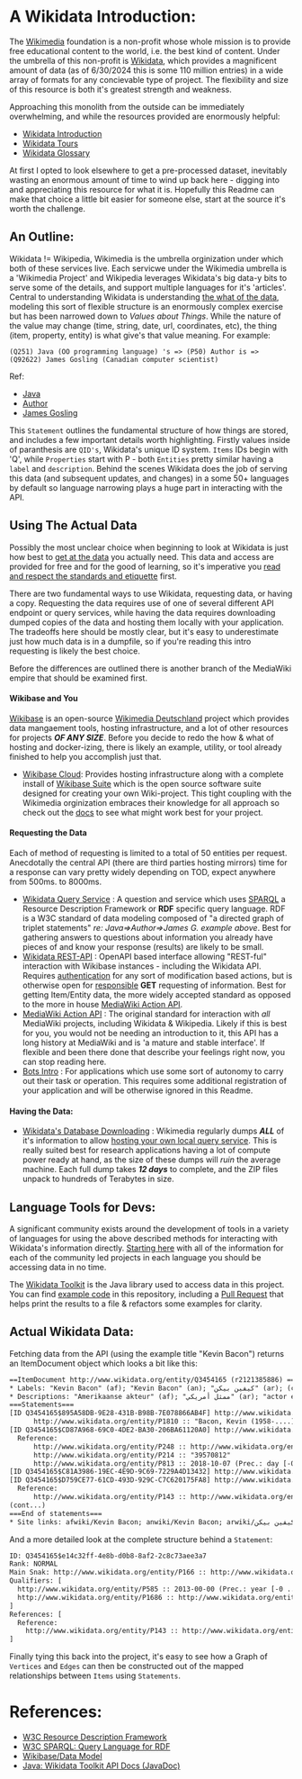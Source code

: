 # A Wikidata Introduction: 

The [Wikimedia](https://www.wikimedia.org/) foundation is a non-profit whose whole mission is to provide free educational content to the world, i.e. the best kind of content. Under the umbrella of this non-profit is [Wikidata](https://www.wikidata.org/wiki/Wikidata:Main_Page), which provides a magnificent amount of data (as of 6/30/2024 this is some 110 million entries) in a wide array of formats for any concievable type of project. The flexibility and size of this resource is both it's greatest strength and weakness. 

Approaching this monolith from the outside can be immediately overwhelming, and while the resources provided are enormously helpful:
- [Wikidata Introduction](https://www.wikidata.org/wiki/Wikidata:Introduction)
- [Wikidata Tours](https://www.wikidata.org/wiki/Wikidata:Tours)
- [Wikidata Glossary](https://www.wikidata.org/wiki/Wikidata:Glossary)

At first I opted to look elsewhere to get a pre-processed dataset, inevitably wasting an enormous amount of time to wind up back here - digging into and appreciating this resource for what it is. Hopefully this Readme can make that choice a little bit easier for someone else, start at the source it's worth the challenge. 

## An Outline: 

Wikidata != Wikipedia, Wikimedia is the umbrella orginization under which both of these services live. Each servicwe under the Wikimedia umbrella is a 'Wikimedia Project' and Wikipedia leverages Wikidata's big data-y bits to serve some of the details, and support multiple languages for it's 'articles'. Central to understanding Wikidata is understanding [the what of the data](https://www.wikidata.org/wiki/Help:About_data), modeling this sort of flexible structure is an enormously complex exercise but has been narrowed down to *Values about Things*. While the nature of the value may change (time, string, date, url, coordinates, etc), the thing (item, property, entity) is what give's that value meaning. For example:

`(Q251) Java (OO programming language) 's => (P50) Author is => (Q92622) James Gosling (Canadian computer scientist)`

Ref: 
  - [Java](https://www.wikidata.org/wiki/Q251)
  - [Author](https://www.wikidata.org/wiki/Property:P50)
  - [James Gosling](https://www.wikidata.org/wiki/Q92622)

This `Statement` outlines the fundamental structure of how things are stored, and includes a few important details worth highlighting. Firstly values inside of paranthesis are `QID's`, Wikidata's unique ID system. `Items` IDs begin with 'Q', while `Properties` start with P - both `Entities` pretty similar having a `label` and `description`. Behind the scenes Wikidata does the job of serving this data (and subsequent updates, and changes) in a some 50+ languages by default so language narrowing plays a huge part in interacting with the API. 

## Using The Actual Data

Possibly the most unclear choice when beginning to look at Wikidata is just how best to [get at the data](https://www.wikidata.org/wiki/Wikidata:Data_access) you actually need. This data and access are provided for free and for the good of learning, so it's imperative you [read and respect the standards and etiquette](https://www.mediawiki.org/wiki/API:Etiquette) first. 

There are two fundamental ways to use Wikidata, requesting data, or having a copy. Requesting the data requires use of one of several different API endpoint or query services, while having the data requires downloading dumped copies of the data and hosting them locally with your application. The tradeoffs here should be mostly clear, but it's easy to underestimate just how much data is in a dumpfile, so if you're reading this intro requesting is likely the best choice. 

Before the differences are outlined there is another branch of the MediaWiki empire that should be examined first.

#### Wikibase and You

[Wikibase](https://wikiba.se/) is an open-source [Wikimedia Deutschland](https://meta.wikimedia.org/wiki/Wikimedia_Deutschland) project which provides data mangaement tools, hosting infrastructure, and a lot of other resources for projects ***OF ANY SIZE***. Before you decide to redo the how & what of hosting and docker-izing, there is likely an example, utility, or tool already finished to help you accomplish just that.

- [Wikibase Cloud](https://www.wikibase.cloud/): Provides hosting infrastructure along with a complete install of [Wikibase Suite](https://www.mediawiki.org/wiki/Wikibase/Docker) which is the open source software suite designed for creating your own Wiki-project. This tight coupling with the Wikimedia orginization embraces their knowledge for all approach so check out the [docs](https://doc.wikimedia.org/Wikibase/master/php/index.html) to see what might work best for your project. 

#### Requesting the Data
Each of method of requesting is limited to a total of 50 entities per request. Anecdotally the central API (there are third parties hosting mirrors) time for a response can vary pretty widely depending on TOD, expect anywhere from 500ms. to 8000ms. 

- [Wikidata Query Service](https://www.wikidata.org/wiki/Wikidata:SPARQL_query_service/Wikidata_Query_Help) : A question and service which uses [SPARQL](https://en.wikipedia.org/wiki/SPARQL) a Resource Description Framework or **RDF** specific query language. RDF is a W3C standard of data modeling composed of "a directed graph of triplet statements" *re: Java=>Author=>James G. example above*. Best for gathering answers to questions about information you already have pieces of and know your response (results) are likely to be small.  
- [Wikidata REST-API](https://www.wikidata.org/wiki/Wikidata:REST_API) : OpenAPI based interface allowing "REST-ful" interaction with Wikibase instances - including the Wikidata API. Requires [authentication](https://www.wikidata.org/wiki/Wikidata:REST_API/Authentication) for any sort of modification based actions, but is otherwise open for [responsible](https://www.mediawiki.org/wiki/API:Ratelimit) **GET** requesting of information. Best for getting Item/Entity data, the more widely accepted standard as opposed to the more in house [MediaWiki Action API](https://www.mediawiki.org/wiki/API:Main_page). 
- [MediaWiki Action API](https://www.mediawiki.org/wiki/API:Main_page) : The original standard for interaction with *all* MediaWiki projects, including Wikidata & Wikipedia. Likely if this is best for you, you would not be needing an introduction to it, this API has a long history at MediaWiki and is 'a mature and stable interface'. If flexible and been there done that describe your feelings right now, you can stop reading here. 
- [Bots Intro](https://www.wikidata.org/wiki/Wikidata:Bots) : For applications which use some sort of autonomy to carry out their task or operation. This requires some additional registration of your application and will be otherwise ignored in this Readme.

#### Having the Data:
- [Wikidata's Database Downloading](https://www.wikidata.org/wiki/Wikidata:Database_download) : Wikimedia regularly dumps ***ALL*** of it's information to allow [hosting your own local query service](https://www.mediawiki.org/wiki/Wikidata_Query_Service/User_Manual#Standalone_service). This is really suited best for research applications having a lot of compute power ready at hand, as the size of these dumps will *ruin* the average machine. Each full dump takes ***12 days*** to complete, and the ZIP files unpack to hundreds of Terabytes in size. 

## Language Tools for Devs:
A significant community exists around the development of tools in a variety of languages for using the above described methods for interacting with Wikidata's information directly. [Starting here](https://www.wikidata.org/wiki/Wikidata:Tools/For_programmers) with all of the information for each of the community led projects in each language you should be accessing data in no time.

The [Wikidata Toolkit](https://github.com/Wikidata/Wikidata-Toolkit) is the Java library used to access data in this project. You can find [example code](https://github.com/Wikidata/Wikidata-Toolkit-Examples) in this repository, including a [Pull Request](https://github.com/Wikidata/Wikidata-Toolkit-Examples/pull/6) that helps print the results to a file & refactors some examples for clarity. 

## Actual Wikidata Data:

Fetching data from the API (using the example title "Kevin Bacon") returns an ItemDocument object which looks a bit like this: 

```txt
==ItemDocument http://www.wikidata.org/entity/Q3454165 (r2121385886) ==
* Labels: "Kevin Bacon" (af); "Kevin Bacon" (an); "كيفين بيكن" (ar); (cont...)
* Descriptions: "Amerikaanse akteur" (af); "ممثل أمريكي" (ar); "actor estauxunidense" (ast); (cont...)
===Statements===
[ID Q3454165$895A58DB-9E28-431B-B98B-7E078866AB4F] http://www.wikidata.org/entity/Q3454165 (item): http://www.wikidata.org/entity/P269 :: "067287832"
      http://www.wikidata.org/entity/P1810 :: "Bacon, Kevin (1958-....)"
[ID Q3454165$CD87A968-69C0-4DE2-BA30-206BA61120A0] http://www.wikidata.org/entity/Q3454165 (item): http://www.wikidata.org/entity/P268 :: "139817766"
  Reference:
      http://www.wikidata.org/entity/P248 :: http://www.wikidata.org/entity/Q54919 (item)
      http://www.wikidata.org/entity/P214 :: "39570812"
      http://www.wikidata.org/entity/P813 :: 2018-10-07 (Prec.: day [-0 .. +0], PCal: Gregorian)
[ID Q3454165$C81A3986-19EC-4E9D-9C69-7229A4D13432] http://www.wikidata.org/entity/Q3454165 (item): http://www.wikidata.org/entity/P7293 :: "9810630778405606"
[ID Q3454165$D759CE77-61CD-493D-929C-C7C620175FA8] http://www.wikidata.org/entity/Q3454165 (item): http://www.wikidata.org/entity/P2435 :: "4660"
  Reference:
      http://www.wikidata.org/entity/P143 :: http://www.wikidata.org/entity/Q53464 (item)
(cont...)
===End of statements===
* Site links: afwiki/Kevin Bacon; anwiki/Kevin Bacon; arwiki/كيفين بيكن; arzwiki/كيفين بيكن; astwiki/Kevin Bacon; (cont...)
```
And a more detailed look at the complete structure behind a `Statement`:

```txt
ID: Q3454165$e14c32ff-4e8b-d0b8-8af2-2c8c73aee3a7
Rank: NORMAL
Main Snak: http://www.wikidata.org/entity/P166 :: http://www.wikidata.org/entity/Q1275727 (item)
Qualifiers: [
  http://www.wikidata.org/entity/P585 :: 2013-00-00 (Prec.: year [-0 .. +0], PCal: Gregorian),
  http://www.wikidata.org/entity/P1686 :: http://www.wikidata.org/entity/Q1189631 (item)
]
References: [  
  Reference:
    http://www.wikidata.org/entity/P143 :: http://www.wikidata.org/entity/Q206855 (item)
]
```

Finally tying this back into the project, it's easy to see how a Graph of `Vertices` and `Edges` can then be constructed out of the mapped relationships between `Items` using `Statements`.

# References:

- [W3C Resource Description Framework](https://www.w3.org/RDF/)
- [W3C SPARQL: Query Language for RDF](https://www.w3.org/TR/rdf-sparql-query/)
- [Wikibase/Data Model](https://www.mediawiki.org/wiki/Wikibase/DataModel)
- [Java: Wikidata Toolkit API Docs (JavaDoc)](https://wikidata.github.io/Wikidata-Toolkit/)